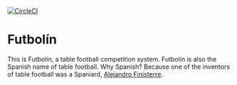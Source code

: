 [![CircleCI](https://circleci.com/gh/mthmulders/futbolin.svg?style=svg)](https://circleci.com/gh/mthmulders/futbolin)

# Futbolín
This is Futbolín, a table football competition system.
Futbolín is also the Spanish name of table football.
Why Spanish?
Because one of the inventors of table football was a Spaniard, [Alejandro Finisterre](https://en.wikipedia.org/wiki/Alejandro_Finisterre).


